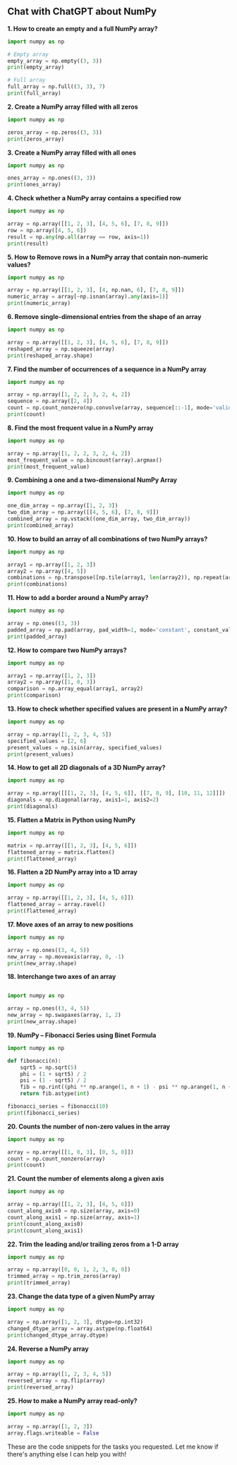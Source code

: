 ## Chat with ChatGPT about NumPy

**1. How to create an empty and a full NumPy array?**
```python
import numpy as np

# Empty array
empty_array = np.empty((3, 3))
print(empty_array)

# Full array
full_array = np.full((3, 3), 7)
print(full_array)
```

**2. Create a NumPy array filled with all zeros**
```python
import numpy as np

zeros_array = np.zeros((3, 3))
print(zeros_array)
```

**3. Create a NumPy array filled with all ones**
```python
import numpy as np

ones_array = np.ones((3, 3))
print(ones_array)
```

**4. Check whether a NumPy array contains a specified row**
```python
import numpy as np

array = np.array([[1, 2, 3], [4, 5, 6], [7, 8, 9]])
row = np.array([4, 5, 6])
result = np.any(np.all(array == row, axis=1))
print(result)
```

**5. How to Remove rows in a NumPy array that contain non-numeric values?**
```python
import numpy as np

array = np.array([[1, 2, 3], [4, np.nan, 6], [7, 8, 9]])
numeric_array = array[~np.isnan(array).any(axis=1)]
print(numeric_array)
```

**6. Remove single-dimensional entries from the shape of an array**
```python
import numpy as np

array = np.array([[1, 2, 3], [4, 5, 6], [7, 8, 9]])
reshaped_array = np.squeeze(array)
print(reshaped_array.shape)
```

**7. Find the number of occurrences of a sequence in a NumPy array**
```python
import numpy as np

array = np.array([1, 2, 2, 3, 2, 4, 2])
sequence = np.array([2, 4])
count = np.count_nonzero(np.convolve(array, sequence[::-1], mode='valid') == np.flip(sequence))
print(count)
```

**8. Find the most frequent value in a NumPy array**
```python
import numpy as np

array = np.array([1, 2, 2, 3, 2, 4, 2])
most_frequent_value = np.bincount(array).argmax()
print(most_frequent_value)
```

**9. Combining a one and a two-dimensional NumPy Array**
```python
import numpy as np

one_dim_array = np.array([1, 2, 3])
two_dim_array = np.array([[4, 5, 6], [7, 8, 9]])
combined_array = np.vstack((one_dim_array, two_dim_array))
print(combined_array)
```

**10. How to build an array of all combinations of two NumPy arrays?**
```python
import numpy as np

array1 = np.array([1, 2, 3])
array2 = np.array([4, 5])
combinations = np.transpose([np.tile(array1, len(array2)), np.repeat(array2, len(array1))])
print(combinations)
```

**11. How to add a border around a NumPy array?**
```python
import numpy as np

array = np.ones((3, 3))
padded_array = np.pad(array, pad_width=1, mode='constant', constant_values=0)
print(padded_array)
```

**12. How to compare two NumPy arrays?**
```python
import numpy as np

array1 = np.array([1, 2, 3])
array2 = np.array([1, 0, 3])
comparison = np.array_equal(array1, array2)
print(comparison)
```

**13. How to check whether specified values are present in a NumPy array?**
```python
import numpy as np

array = np.array([1, 2, 3, 4, 5])
specified_values = [2, 6]
present_values = np.isin(array, specified_values)
print(present_values)
```

**14. How to get all 2D diagonals of a 3D NumPy array?**
```python
import numpy as np

array = np.array([[[1, 2, 3], [4, 5, 6]], [[7, 8, 9], [10, 11, 12]]])
diagonals = np.diagonal(array, axis1=1, axis2=2)
print(diagonals)
```

**15. Flatten a Matrix in Python using NumPy**
```python
import numpy as np

matrix = np.array([[1, 2, 3], [4, 5, 6]])
flattened_array = matrix.flatten()
print(flattened_array)
```

**16. Flatten a 2D NumPy array into a 1D array**
```python
import numpy as np

array = np.array([[1, 2, 3], [4, 5, 6]])
flattened_array = array.ravel()
print(flattened_array)
```

**17. Move axes of an array to new positions**
```python
import numpy as np

array = np.ones((3, 4, 5))
new_array = np.moveaxis(array, 0, -1)
print(new_array.shape)
```

**18. Interchange two axes of an array**
```python

import numpy as np

array = np.ones((3, 4, 5))
new_array = np.swapaxes(array, 1, 2)
print(new_array.shape)
```

**19. NumPy – Fibonacci Series using Binet Formula**
```python
import numpy as np

def fibonacci(n):
    sqrt5 = np.sqrt(5)
    phi = (1 + sqrt5) / 2
    psi = (1 - sqrt5) / 2
    fib = np.rint((phi ** np.arange(1, n + 1) - psi ** np.arange(1, n + 1)) / sqrt5)
    return fib.astype(int)

fibonacci_series = fibonacci(10)
print(fibonacci_series)
```

**20. Counts the number of non-zero values in the array**
```python
import numpy as np

array = np.array([[1, 0, 3], [0, 5, 0]])
count = np.count_nonzero(array)
print(count)
```

**21. Count the number of elements along a given axis**
```python
import numpy as np

array = np.array([[1, 2, 3], [4, 5, 6]])
count_along_axis0 = np.size(array, axis=0)
count_along_axis1 = np.size(array, axis=1)
print(count_along_axis0)
print(count_along_axis1)
```

**22. Trim the leading and/or trailing zeros from a 1-D array**
```python
import numpy as np

array = np.array([0, 0, 1, 2, 3, 0, 0])
trimmed_array = np.trim_zeros(array)
print(trimmed_array)
```

**23. Change the data type of a given NumPy array**
```python
import numpy as np

array = np.array([1, 2, 3], dtype=np.int32)
changed_dtype_array = array.astype(np.float64)
print(changed_dtype_array.dtype)
```

**24. Reverse a NumPy array**
```python
import numpy as np

array = np.array([1, 2, 3, 4, 5])
reversed_array = np.flip(array)
print(reversed_array)
```

**25. How to make a NumPy array read-only?**
```python
import numpy as np

array = np.array([1, 2, 3])
array.flags.writeable = False
```

These are the code snippets for the tasks you requested. Let me know if there's anything else I can help you with!